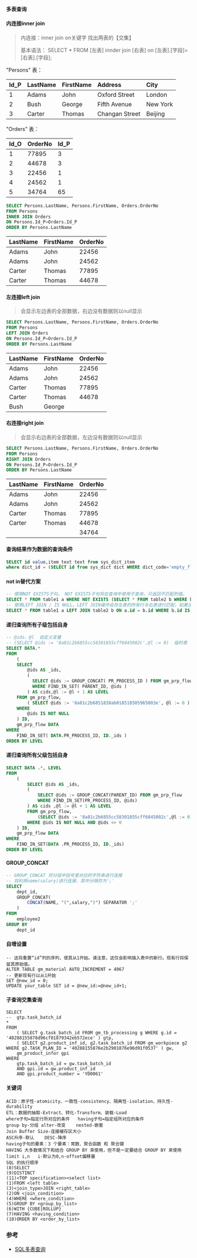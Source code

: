 #### 多表查询

#### 内连接inner join

> 内连接：inner join on关键字  找出两表的【交集】
>
> 基本语法： SELECT * FROM [左表] innder join [右表] on [左表].[字段]=[右表].[字段]; 

"Persons" 表：

| Id_P | LastName | FirstName | Address        | City     |
| :--- | :------- | :-------- | :------------- | :------- |
| 1    | Adams    | John      | Oxford Street  | London   |
| 2    | Bush     | George    | Fifth Avenue   | New York |
| 3    | Carter   | Thomas    | Changan Street | Beijing  |

"Orders" 表：

| Id_O | OrderNo | Id_P |
| :--- | :------ | :--- |
| 1    | 77895   | 3    |
| 2    | 44678   | 3    |
| 3    | 22456   | 1    |
| 4    | 24562   | 1    |
| 5    | 34764   | 65   |

```sql
SELECT Persons.LastName, Persons.FirstName, Orders.OrderNo
FROM Persons
INNER JOIN Orders
ON Persons.Id_P=Orders.Id_P
ORDER BY Persons.LastName
```

| LastName | FirstName | OrderNo |
| :------- | :-------- | :------ |
| Adams    | John      | 22456   |
| Adams    | John      | 24562   |
| Carter   | Thomas    | 77895   |
| Carter   | Thomas    | 44678   |

#### 左连接left join

> 会显示左边表的全部数据，右边没有数据则以null显示

```sql
SELECT Persons.LastName, Persons.FirstName, Orders.OrderNo
FROM Persons
LEFT JOIN Orders
ON Persons.Id_P=Orders.Id_P
ORDER BY Persons.LastName
```

| LastName | FirstName | OrderNo |
| :------- | :-------- | :------ |
| Adams    | John      | 22456   |
| Adams    | John      | 24562   |
| Carter   | Thomas    | 77895   |
| Carter   | Thomas    | 44678   |
| Bush     | George    |         |

#### 右连接right join

> 会显示右边表的全部数据，左边没有数据则以null显示

```sql
SELECT Persons.LastName, Persons.FirstName, Orders.OrderNo
FROM Persons
RIGHT JOIN Orders
ON Persons.Id_P=Orders.Id_P
ORDER BY Persons.LastName
```

| LastName | FirstName | OrderNo |
| :------- | :-------- | :------ |
| Adams    | John      | 22456   |
| Adams    | John      | 24562   |
| Carter   | Thomas    | 77895   |
| Carter   | Thomas    | 44678   |
|          |           | 34764   |

#### 查询结果作为数据的查询条件

```sql
SELECT id value,item_text text from sys_dict_item 
where dict_id = (SELECT id from sys_dict dict WHERE dict_code='empty_flag')
```
#### not in替代方案

```sql
-- 使用NOT EXISTS子句。 NOT EXISTS子句将在查询中使用子查询，只返回不匹配的值。
SELECT * FROM table1 a WHERE NOT EXISTS (SELECT * FROM table2 b WHERE b.id = a.id);
-- 使用LEFT JOIN / IS NULL。LEFT JOIN操作会将左表的所有行与右表进行匹配，如果没有匹配的行，则为NULL。可以使用IS NULL子句来找到与左表不匹配的行。
SELECT * FROM table1 a LEFT JOIN table2 b ON a.id = b.id WHERE b.id IS NULL;
```

#### 递归查询所有子级包括自身

```sql
-- @ids、@l	自定义变量
-- (SELECT @ids := '8a81c2b6855cc58301855cff6845002c',@l := 0)	临时表
SELECT DATA.* 
FROM
	(
	SELECT
		@ids AS _ids,
		( 
          SELECT @ids := GROUP_CONCAT( PR_PROCESS_ID ) FROM gm_prp_flow 
          WHERE FIND_IN_SET( PARENT_ID, @ids ) 
        ) AS cids,@l := @l + 1 AS LEVEL 
	FROM gm_prp_flow,
		( SELECT @ids := '8a81c2b6851838ab018518505965003e', @l := 0 ) b 
	WHERE
		@ids IS NOT NULL 
	) ID,
	gm_prp_flow DATA 
WHERE
	FIND_IN_SET( DATA.PR_PROCESS_ID, ID._ids ) 
ORDER BY LEVEL
```
#### 递归查询所有父级包括自身
```sql
SELECT DATA .*, LEVEL
FROM
	(
        SELECT @ids AS _ids,
        (
            SELECT @ids := GROUP_CONCAT(PARENT_ID) FROM gm_prp_flow 
            WHERE FIND_IN_SET(PR_PROCESS_ID, @ids)
        ) AS cids ,@l := @l + 1 AS LEVEL
        FROM gm_prp_flow,
        	(SELECT @ids := '8a81c2b6855cc58301855cff6845002c',@l := 0) b
        WHERE @ids IS NOT NULL AND @ids <> 0
	) ID,
	gm_prp_flow DATA
WHERE
	FIND_IN_SET(DATA .PR_PROCESS_ID, ID._ids)
ORDER BY LEVEL
```
#### GROUP_CONCAT

```sql
-- GROUP_CONCAT	将分组中括号里对应的字符串进行连接
-- 将利用name(salary)进行连接，其中分隔符为';'
SELECT
	dept_id,
	GROUP_CONCAT(
		CONCAT(NAME, "(",salary,")") SEPARATOR ';'
	)
FROM
	employee2
GROUP BY
	dept_id
```

#### 自增设置

```mysql
-- 这将重置“id”列的序列，使其从1开始。请注意，这仅会影响插入表中的新行。现有行将保留其原始值。
ALTER TABLE gm_material AUTO_INCREMENT = 4067
-- 更新现有行以从1开始
SET @new_id = 0;
UPDATE your_table SET id = @new_id:=@new_id+1;
```
#### 子查询交集查询
```mysql
SELECT
-- 	gtp.task_batch_id
* 
FROM
	( SELECT g.task_batch_id FROM gm_tb_processing g WHERE g.id = '40288155878d96cf01879342eb572ece' ) gtp,
	( SELECT g2.product_inf_id, g2.task_batch_id FROM gm_workpiece g2 WHERE g2.TASK_PLAN_ID = '40288155876e2b2901876e96d91f0537' ) gw,
	gm_product_infor gpi 
WHERE
	gtp.task_batch_id = gw.task_batch_id 
	AND gpi.id = gw.product_inf_id 
	AND gpi.product_number = 'YD0061'
```

#### 关键词

```
ACID：原子性-atomicity、一致性-consistency、隔离性-isolation、持久性-durability
ETL：数据的抽取-Extract、转化-Transform、装载-Load
where子句=指定行所对应的条件	having子句=指定组所对应的条件
group by-分组	alter-改变	nested-嵌套
Join Buffer Size-连接缓存区大小
ASC升序-默认	DESC-降序
having子句的要素：3 个要素：常数、聚合函数 和 聚合键
HAVING 大多数情况下和结合 GROUP BY 来使用，但不是一定要结合 GROUP BY 来使用
limit i,n	i-默认为0,n-offset偏移量
SQL 的执行顺序
(8)SELECT
(9)DISTINCT 
(11)<TOP specification><select list>
(1)FROM <left table>
(3)<join_type>JOIN <right_table>
(2)ON <join_condition>
(4)WHERE <where_condition>
(5)GROUP BY <group_by_list>
(6)WITH {CUBE|ROLLUP}
(7)HAVING <having_condition>
(10)ORDER BY <order_by_list>
```

### 参考

- [SQL多表查询](https://blog.csdn.net/weixin_44682554/article/details/113454399)
